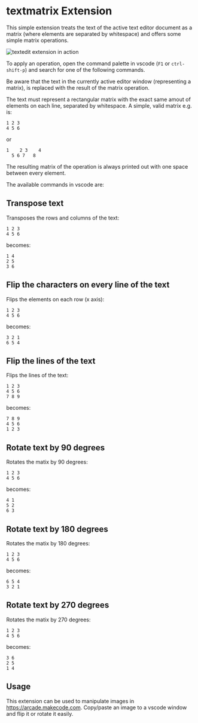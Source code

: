 # textmatrix Extension

This simple extension treats the text of the active text editor document as a matrix (where elements are separated by whitespace) and offers some simple matrix operations.

![textedit extension in action](textmatrix-vscode-extension.gif)

To apply an operation, open the command palette in vscode (`F1` or `ctrl-shift-p`) and search for one of the following commands.

Be aware that the text in the currently active editor window (representing a matrix), is replaced with the result of the matrix operation.

The text must represent a rectangular matrix with the exact same amout of elements on each line, separated by whitespace. A simple, valid matrix e.g. is:
```
1 2 3
4 5 6
```
or
```
1    2 3    4
  5 6 7   8
```
The resulting matrix of the operation is always printed out with one space between every element.

The available commands in vscode are:

## Transpose text
Transposes the rows and columns of the text:
```
1 2 3
4 5 6
```
becomes:
```
1 4
2 5
3 6
```

## Flip the characters on every line of the text
Flips the elements on each row (x axis):
```
1 2 3
4 5 6
```
becomes:
```
3 2 1
6 5 4
```

## Flip the lines of the text
Flips the lines of the text:
```
1 2 3
4 5 6
7 8 9
```
becomes:
```
7 8 9
4 5 6
1 2 3
```

## Rotate text by 90 degrees
Rotates the matix by 90 degrees:
```
1 2 3
4 5 6
```
becomes:
```
4 1
5 2
6 3
```

## Rotate text by 180 degrees
Rotates the matix by 180 degrees:
```
1 2 3
4 5 6
```
becomes:
```
6 5 4
3 2 1
```

## Rotate text by 270 degrees
Rotates the matix by 270 degrees:
```
1 2 3
4 5 6
```
becomes:
```
3 6
2 5
1 4
```

## Usage
This extension can be used to manipulate images in https://arcade.makecode.com. Copy/paste an image to a vscode window and flip it or rotate it easily.

